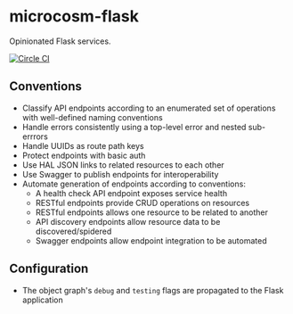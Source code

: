 # microcosm-flask

Opinionated Flask services.

[![Circle CI](https://circleci.com/gh/globality-corp/microcosm-flask/tree/develop.svg?style=svg)](https://circleci.com/gh/globality-corp/microcosm-flask/tree/develop)


## Conventions

 - Classify API endpoints according to an enumerated set of operations with well-defined naming conventions
 - Handle errors consistently using a top-level error and nested sub-errrors
 - Handle UUIDs as route path keys
 - Protect endpoints with basic auth
 - Use HAL JSON links to related resources to each other
 - Use Swagger to publish endpoints for interoperability
 - Automate generation of endpoints according to conventions:
    - A health check API endpoint exposes service health
    - RESTful endpoints provide CRUD operations on resources
    - RESTful endpoints allows one resource to be related to another
    - API discovery endpoints allow resource data to be discovered/spidered
    - Swagger endpoints allow endpoint integration to be automated


## Configuration

 - The object graph's `debug` and `testing` flags are propagated to the Flask application
